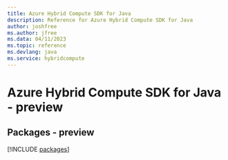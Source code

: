 ```yaml
---
title: Azure Hybrid Compute SDK for Java
description: Reference for Azure Hybrid Compute SDK for Java
author: joshfree
ms.author: jfree
ms.data: 04/11/2023
ms.topic: reference
ms.devlang: java
ms.service: hybridcompute
---
```

# Azure Hybrid Compute SDK for Java - preview
## Packages - preview
[!INCLUDE [packages](hybrid-compute-index.md)]